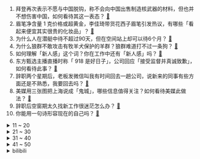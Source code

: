 1. 拜登再次表示不愿与中国脱钩，称不会向中国出售制造核武器的材料，但也并不想伤害中国，如何看待其这一表态？ [:link:](https://www.zhihu.com/question/621481155)
2. 眉笔净含量 1 克价格或超黄金，李佳琦带货花西子眉笔引发热议，有哪些「看起来便宜其实很贵的化妆品」？ [:link:](https://www.zhihu.com/question/621490968)
3. 为什么人在潜艇中待不超过90天，但在空间站上却可以待6个月？ [:link:](https://www.zhihu.com/question/620380728)
4. 为什么狼群不敢攻击有牧羊犬保护的羊群？狼群难道打不过一条狗？ [:link:](https://www.zhihu.com/question/510586563)
5. 如何理解「新人感」这个词？你在工作中还有「新人感」吗？ [:link:](https://www.zhihu.com/question/620631191)
6. 东方甄选主播直播时称「 918 是好日子」，公司回应「接受监督并真诚致歉」，如何看待此事？ [:link:](https://www.zhihu.com/question/621478354)
7. 辞职两个星期后，老板发微信叫我有时间回去一趟公司，说新来的同事有些方面还是不熟悉，我要回去吗？ [:link:](https://www.zhihu.com/question/621371721)
8. 美媒用三张图把上海说成「鬼城」，哪些信息值得关注？如何看待美媒此做法？ [:link:](https://www.zhihu.com/question/621458145)
9. 辞职后空窗期太久找新工作很迷茫怎么办？ [:link:](https://www.zhihu.com/question/620303050)
10. 你能用一句诗形容现在的自己吗？ [:link:](https://www.zhihu.com/question/617533149)
<details>
<summary>11 ~ 20</summary>

11. 学校空调、午休开始收费，为何消费降级和万物降价大趋势下，这些本该免费的东西都开始收费或涨价？ [:link:](https://www.zhihu.com/question/620618493)
12. G20 联合声明发布，对此俄罗斯表示满意，乌克兰则痛批，哪些信息值得关注？这一声明释放了哪些信号？ [:link:](https://www.zhihu.com/question/621481473)
13. 华为高管回应「数码博主测试华为 Mate 60 能否在飞机上连卫星」，称「系违规行为」，如何看待此事？ [:link:](https://www.zhihu.com/question/621501214)
14. 如何看待李佳琦为花西子眉笔之事哭着道歉？ [:link:](https://www.zhihu.com/question/621553216)
15. 如何评价 Olivia Rodrigo 的第二张专辑《GUTS》？ [:link:](https://www.zhihu.com/question/620972497)
16. 蔡崇信、吴泳铭今日正式履新阿里巴巴董事长、CEO ，哪些信息值得关注？ [:link:](https://www.zhihu.com/question/621408529)
17. 为什么皇后几乎都不是皇帝心里最爱的那个？ [:link:](https://www.zhihu.com/question/607747906)
18. 乌龟寿命只有几十年，为什么会有千年王八万年龟的说法？ [:link:](https://www.zhihu.com/question/298150795)
19. 重庆主城的房子要不要亏着卖掉？ [:link:](https://www.zhihu.com/question/616048842)
20. 2023年的iphone15系列有什么值得期待的亮点？ [:link:](https://www.zhihu.com/question/603719986)
</details>
<details>
<summary>21 ~ 30</summary>

21. 1，3，3，5，5，5，7，7，7，7... 的通项公式是什么？ [:link:](https://www.zhihu.com/question/419720398)
22. 拿年薪的多少倍买车合适？ [:link:](https://www.zhihu.com/question/383531441)
23. 《云之羽》第 11-13 集拍得如何 ？有哪些值得关注的剧情点 ？ [:link:](https://www.zhihu.com/question/621258591)
24. 办公室久坐族人又不想天天去健身房，怎么减内脏脂肪？ [:link:](https://www.zhihu.com/question/619691127)
25. 作为职场新人，你害怕领导吗？ 是否有过与领导相处的「社死」时刻？ [:link:](https://www.zhihu.com/question/620916341)
26. 已入手荣耀Magic V2 折叠屏手机的人，可以分享下感受吗？现在入手值嘛？ [:link:](https://www.zhihu.com/question/621485791)
27. 面试官：“你有什么要问我的吗?”如何回答? [:link:](https://www.zhihu.com/question/593296924)
28. 龙珠里最强状态的天津饭能不能打败那美克星时候的弗利萨？ [:link:](https://www.zhihu.com/question/506000522)
29. 如何评价倪妮在电视剧《西出玉门》中的扮相和表现？ [:link:](https://www.zhihu.com/question/620935941)
30. 频繁重装系统伤电脑吗？ [:link:](https://www.zhihu.com/question/620588317)
</details>
<details>
<summary>31 ~ 40</summary>

31. MBTI 性格测试可以用作职业选择的参考吗？ [:link:](https://www.zhihu.com/question/620462220)
32. 新疆大盘鸡有什么好吃又正宗的做法？ [:link:](https://www.zhihu.com/question/572032653)
33. 作为职场人，你认为哪款笔记本最适合上班使用？ [:link:](https://www.zhihu.com/question/617348505)
34. 媒体评李佳琦言论「国货难带和尊重消费者是两码事，后者是服务行业从业者的职业素养」，如何看待此事？ [:link:](https://www.zhihu.com/question/621445964)
35. 报道称日本核污染水首次排海 11 日将结束，最早将于九月下旬开始第二次排放，首次排海已造成哪些影响？ [:link:](https://www.zhihu.com/question/621455823)
36. 科幻作品中的飞船在现实中为什么不可行？ [:link:](https://www.zhihu.com/question/620748129)
37. 减肥控制好饮食也能瘦，为什么还要运动？ [:link:](https://www.zhihu.com/question/619396440)
38. 有什么适合在逆境中看的书? [:link:](https://www.zhihu.com/question/428795857)
39. 如何理解思维范式依赖? [:link:](https://www.zhihu.com/question/620121265)
40. 工位对打工人来说意味着什么？ [:link:](https://www.zhihu.com/question/621501743)
</details>
<details>
<summary>41 ~ 50</summary>

41. 美国参谋长联席会议主席称「乌克兰攻势可能仅剩 30 天」，如何看待此说法？ [:link:](https://www.zhihu.com/question/621457071)
42. 哈尔滨打响商品房省外推介第一枪，带去了 21 个项目、近 5000 套房源，哪些信息值得关注？ [:link:](https://www.zhihu.com/question/621450579)
43. 大家觉得天津有什么好吃的? [:link:](https://www.zhihu.com/question/620393959)
44. 需要考虑哪些因素来选择合适的处理器（CPU）？ [:link:](https://www.zhihu.com/question/619325781)
45. 许多人对「秀才」类账号被中老年追捧不屑一顾，这是否是一种偏见？是年轻人对父母辈的「傲慢」？ [:link:](https://www.zhihu.com/question/621565918)
46. 有线键盘鼠标与无线键盘鼠标用起来有什么差别？为什么有线键盘鼠标还有很多人在用？ [:link:](https://www.zhihu.com/question/619448176)
47. 你为什么坚持使用/学rust？ [:link:](https://www.zhihu.com/question/613975865)
48. 华为Mate 60Pro 6999值得买吗？ [:link:](https://www.zhihu.com/question/620115253)
49. 在哪一刻让你觉得有一只宠物是一件幸福的事？ [:link:](https://www.zhihu.com/question/276662215)
50. 每天跑步会把膝盖「跑废」吗? [:link:](https://www.zhihu.com/question/619432375)
</details><details>
<summary>bilibili</summary>

</details>